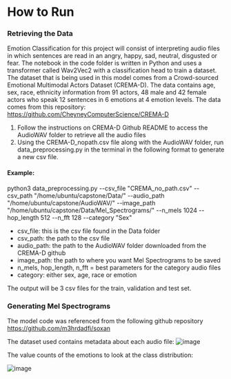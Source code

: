 # How to Run

### Retrieving the Data

Emotion Classification for this project will consist of interpreting audio files in which sentences are read in an angry, happy, sad, neutral, disgusted or fear. The notebook in the code folder is written in Python and uses a transformer called Wav2Vec2 with a classification head to train a dataset. The dataset that is being used in this model comes from a Crowd-sourced Emotional Multimodal Actors Dataset (CREMA-D). The data contains  age, sex, race, ethnicity information from 91 actors, 48 male and 42 female actors who speak 12 sentences in 6 emotions at 4 emotion levels. The data comes from this repository: https://github.com/CheyneyComputerScience/CREMA-D

1. Follow the instructions on CREMA-D Github README to access the AudioWAV folder to retrieve all the audio files
2. Using the CREMA-D_nopath.csv file along with the AudioWAV folder, run data_preprocessing.py in the terminal in the following format to generate a new csv file. 

#### Example: 

python3 data_preprocessing.py --csv_file "CREMA_no_path.csv" --csv_path "/home/ubuntu/capstone/Data/" --audio_path "/home/ubuntu/capstone/AudioWAV/" --image_path "/home/ubuntu/capstone/Data/Mel_Spectrograms/" --n_mels 1024 --hop_length 512 --n_fft 128 --category "Sex"

 - csv_file: this is the csv file found in the Data folder
 - csv_path: the path to the csv file
 - audio_path: the path to the AudioWAV folder downloaded from the CREMA-D github
 - image_path: the path to where you want Mel Spectrograms to be saved
 - n_mels, hop_length, n_fft = best parameters for the category audio files
 - category: either sex, age, race or emotion

The output will be 3 csv files for the train, validation and test set. 

### Generating Mel Spectrograms












The model code was referenced from the following github repository https://github.com/m3hrdadfi/soxan

The dataset used contains metadata about each audio file:
![image](https://user-images.githubusercontent.com/54903276/152839639-2366c610-afdc-41cb-92a3-c21fef91c929.png)

The value counts of the emotions to look at the class distribution:

![image](https://user-images.githubusercontent.com/54903276/152840702-e469632d-4b65-4992-8d71-4a2fcbff199a.png)




